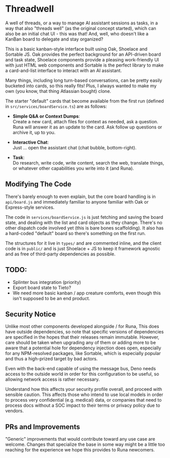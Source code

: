 # Threadwell

A well of threads, or a way to manage AI assistant sessions as tasks, in a way that also "threads well" (as the original
concept started), which can also be an initial chat UI - this was that! And, well, who doesn't like a 
KanBan board to delegate and stay organized?

This is a basic kanban-style interface built using Oak, Shoelace and Sortable JS. Oak provides the perfect
background for an API-driven board and task state, Shoelace components provide a pleasing work-friendly UI
with just HTML web components and Sortable is the perfect library to make a card-and-list interface to
interact with an AI assistant.

Many things, including long turn-based conversations, can be pretty easily bucketed into cards, so this really
fits! Plus, I always wanted to make my own (you know, that thing Atlassian bought) clone.

The starter "default" cards that become available from the first run (defined in
`src/services/boardService.ts`) are as follows:

- **Simple Q&A or Context Dumps**:\
  Create a new card, attach files for context as needed, ask a question. Runa will answer it as an update to
  the card. Ask follow up questions or archive it, up to you.

- **Interactive Chat**:\
 Just ... open the assistant chat (chat bubble, bottom-right).

- **Task**:\
  Do research, write code, write content, search the web, translate things, or whatever other capabilities you
  write into it (and Runa).

## Modifying The Code

There's barely enough to even explain, but the core board handling is in `api/board.js` and immediately
familiar to anyone familiar with Oak or Express-style services.

The code in `services/boardService.js` is just fetching and saving the board state, and dealing with the list
and card objects as they change. There's no other dispatch code involved yet (this is bare bones scaffolding).
It also has a hard-coded "default" board so there's something on the first run.

The structures for it live in `types/` and are commented inline, and the client code is in `public/` and is
just Shoelace + JS to keep it framework agnostic and as free of third-party dependencies as possible.

## TODO:

 - Splinter bus integration (priority)
 - Export board state to Tieto?
 - We need more basic kanban / app creature comforts, even though this isn't supposed to be an end product.

## Security Notice

Unlike most other components developed alongside / for Runa, This does have outside dependencies, so note that 
specific versions of dependencies are specified in the hopes that their releases remain immutable. However, 
care should be taken when upgrading any of them or adding more to be aware that a potential hole for dependency 
injection does open, especially for any NPM-resolved packages, like Sortable, which is especially popular and 
thus a high-prized target by bad actors.

Even with the back-end capable of using the message bus, Deno needs access to the outside world in order for
this configuration to be useful, so allowing network access is rather necessary.

Understand how this affects your security profile overall, and proceed with sensible caution. This affects 
those who intend to use local models in order to process very confidential (e.g. medical) data, or companies
that need to process docs without a SOC impact to their terms or privacy policy due to vendors.

## PRs and Improvements

"Generic" improvements that would contribute toward any use case are welcome. Changes that specialize the base
in some way might be a little too reaching for the experience we hope this provides to Runa newcomers.
